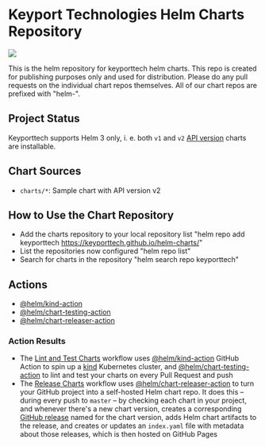 # Keyport Technologies Helm Charts Repository

[![](https://github.com/keyporttech/helm-charts/workflows/Release%20Charts/badge.svg?branch=master)](https://github.com/keyporttech/helm-charts/actions)

This is the helm repository for keyporttech helm charts. This repo is created for publishing purposes only and used for distribution. Please do any pull requests on the individual chart repos themselves. All of our chart repos are prefixed with "helm-".

## Project Status

Keyporttech supports Helm 3 only, i. e. both `v1` and `v2` [API version](https://helm.sh/docs/topics/charts/#the-apiversion-field) charts are installable.

## Chart Sources

* `charts/*`: Sample chart with API version v2

## How to Use the Chart Repository

* Add the charts repository to your local repository list "helm repo add keyporttech https://keyporttech.github.io/helm-charts/"
* List the repositories now configured "helm repo list"
* Search for charts in the repository "helm search repo keyporttech"

## Actions

* [@helm/kind-action](https://github.com/helm/kind-action)
* [@helm/chart-testing-action](https://github.com/helm/chart-testing-action)
* [@helm/chart-releaser-action](https://github.com/helm/chart-releaser-action)

### Action Results

* The [Lint and Test Charts](/.github/workflows/lint-test.yaml) workflow uses [@helm/kind-action](https://www.github.com/helm/kind-action) GitHub Action to spin up a [kind](https://kind.sigs.k8s.io/) Kubernetes cluster, and [@helm/chart-testing-action](https://www.github.com/helm/chart-testing-action) to lint and test your charts on every Pull Request and push
* The [Release Charts](/.github/workflows/release.yaml) workflow uses [@helm/chart-releaser-action](https://www.github.com/helm/chart-releaser-action) to turn your GitHub project into a self-hosted Helm chart repo. It does this – during every push to `master` – by checking each chart in your project, and whenever there's a new chart version, creates a corresponding [GitHub release](https://help.github.com/en/github/administering-a-repository/about-releases) named for the chart version, adds Helm chart artifacts to the release, and creates or updates an `index.yaml` file with metadata about those releases, which is then hosted on GitHub Pages
